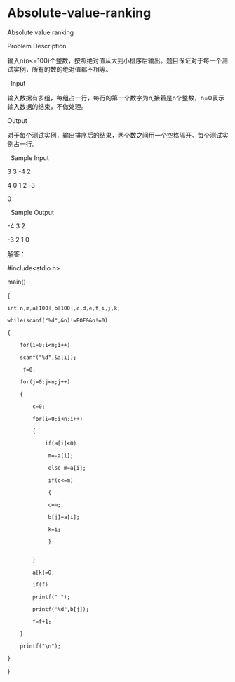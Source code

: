 # Absolute-value-ranking

Absolute value ranking

Problem Description

输入n(n<=100)个整数，按照绝对值从大到小排序后输出。题目保证对于每一个测试实例，所有的数的绝对值都不相等。

 
Input

输入数据有多组，每组占一行，每行的第一个数字为n,接着是n个整数，n=0表示输入数据的结束，不做处理。  


Output

对于每个测试实例，输出排序后的结果，两个数之间用一个空格隔开。每个测试实例占一行。

 
Sample Input

3 3 -4 2

4 0 1 2 -3

0

 
Sample Output

-4 3 2

-3 2 1 0



解答：

#include<stdio.h>

main()

{

    int n,m,a[100],b[100],c,d,e,f,i,j,k;
    
    while(scanf("%d",&n)!=EOF&&n!=0)
    
    {
    
        for(i=0;i<n;i++)
        
        scanf("%d",&a[i]);
        
         f=0;
         
        for(j=0;j<n;j++)
        
        {
        
            c=0;
            
            for(i=0;i<n;i++)
            
            {
            
                if(a[i]<0)
                
                 m=-a[i];
                 
                 else m=a[i];
                 
                 if(c<=m)
                 
                 {
                 
                 c=m;
                 
                 b[j]=a[i];
                 
                 k=i;
                 
                 }
                 

            }
            
            a[k]=0;
            
            if(f)
            
            printf(" ");
            
            printf("%d",b[j]);
            
            f=f+1;
            
        }
        
        printf("\n");
        
    }
    
}

